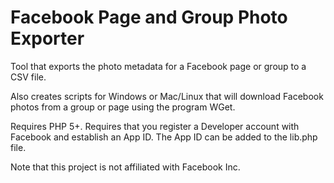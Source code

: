# Facebook Page and Group Photo Exporter
Tool that exports the photo metadata for a Facebook page or group to a CSV file.  

Also creates scripts for Windows or Mac/Linux that will download Facebook photos
from a group or page using the program WGet.

Requires PHP 5+.  Requires that you register a Developer account with Facebook and
establish an App ID.  The App ID can be added to the lib.php file.

Note that this project is not affiliated with Facebook Inc.

